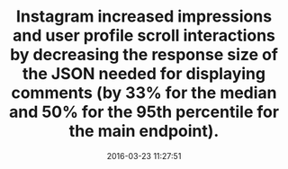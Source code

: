 ---
layout: post
title:  "Instagram increased impressions and user profile scroll interactions by decreasing the response size of the JSON needed for displaying comments (by 33% for the median and 50% for the 95th percentile for the main endpoint)."
storySource: "http://engineering.instagram.com/posts/193415561023919/performance-&-usage-at-Instagram"
date:   2016-03-23 11:27:51
img:
 image: "instagram-logo.png"
 alt: "Instagram Logo"
tags:
 - engagement
 - impressions
 - "2016"
---